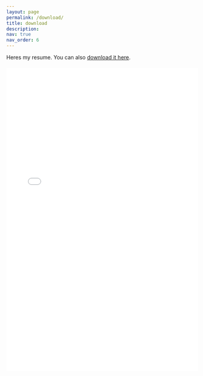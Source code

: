 ```yaml
---
layout: page
permalink: /download/
title: download
description: 
nav: true
nav_order: 6
---
```


Heres my resume. You can also [download it here](/assets/pdf/Raymond_Xie_Resume.pdf).

<div style="text-align:center; margin-top: 20px;">
  <iframe 
    src="{{ '/assets/pdf/Raymond_Xie_Resume.pdf' | relative_url }}"
    width="100%" 
    height="800px" 
    style="border:none;">
  </iframe>
</div>